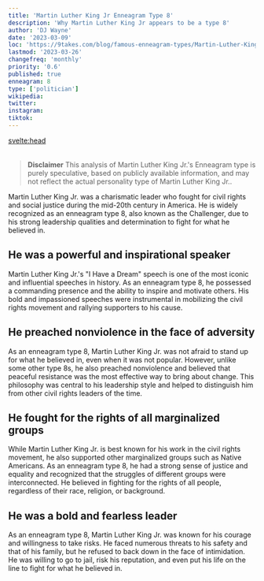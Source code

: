 ```yaml
---
title: 'Martin Luther King Jr Enneagram Type 8'
description: 'Why Martin Luther King Jr appears to be a type 8'
author: 'DJ Wayne'
date: '2023-03-09'
loc: 'https://9takes.com/blog/famous-enneagram-types/Martin-Luther-King-Jr'
lastmod: '2023-03-26'
changefreq: 'monthly'
priority: '0.6'
published: true
enneagram: 8
type: ['politician']
wikipedia:
twitter:
instagram:
tiktok:
---
```


<svelte:head>

  <meta property="og:image" content="https://9takes.com/types/8s/Martin-Luther-King-Jr.webp" />
  <link rel="canonical" href="https://9takes.com/blog/famous-enneagram-types/Martin-Luther-King-Jr">
</svelte:head>
<script>
	import  PopCard  from "../../../lib/components/atoms/PopCard.svelte";
</script>
<div
	style="display: flex;
    justify-content: center;
    margin: 1rem 0;
	"
>
	<PopCard
		image={`/types/8s/${'Martin-Luther-King-Jr'}.webp`}
		showIcon={false}
		text="Martin Luther King Jr."
		subtext=""
	/>
</div>

> **Disclaimer** This analysis of Martin Luther King Jr.'s Enneagram type is purely speculative, based on publicly available information, and may not reflect the actual personality type of Martin Luther King Jr..

<p class="firstLetter">Martin Luther King Jr. was a charismatic leader who fought for civil rights and social justice during the mid-20th century in America. He is widely recognized as an enneagram type 8, also known as the Challenger, due to his strong leadership qualities and determination to fight for what he believed in.</p>

## He was a powerful and inspirational speaker

Martin Luther King Jr.'s "I Have a Dream" speech is one of the most iconic and influential speeches in history. As an enneagram type 8, he possessed a commanding presence and the ability to inspire and motivate others. His bold and impassioned speeches were instrumental in mobilizing the civil rights movement and rallying supporters to his cause.

## He preached nonviolence in the face of adversity

As an enneagram type 8, Martin Luther King Jr. was not afraid to stand up for what he believed in, even when it was not popular. However, unlike some other type 8s, he also preached nonviolence and believed that peaceful resistance was the most effective way to bring about change. This philosophy was central to his leadership style and helped to distinguish him from other civil rights leaders of the time.

## He fought for the rights of all marginalized groups

While Martin Luther King Jr. is best known for his work in the civil rights movement, he also supported other marginalized groups such as Native Americans. As an enneagram type 8, he had a strong sense of justice and equality and recognized that the struggles of different groups were interconnected. He believed in fighting for the rights of all people, regardless of their race, religion, or background.

## He was a bold and fearless leader

As an enneagram type 8, Martin Luther King Jr. was known for his courage and willingness to take risks. He faced numerous threats to his safety and that of his family, but he refused to back down in the face of intimidation. He was willing to go to jail, risk his reputation, and even put his life on the line to fight for what he believed in.
